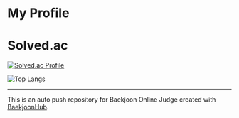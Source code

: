 # My Profile


# Solved.ac
[![Solved.ac Profile](http://mazassumnida.wtf/api/v2/generate_badge?boj=sjhblieve)](https://solved.ac/sjhblieve/)

![Top Langs](https://github-readme-stats.vercel.app/api/top-langs/?username=Nubox007&layout=compact&theme=merko)

----



This is an auto push repository for Baekjoon Online Judge created with [BaekjoonHub](https://github.com/BaekjoonHub/BaekjoonHub).
